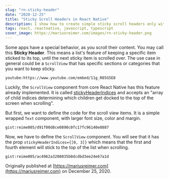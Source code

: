 ```yaml
---
slug: "rn-sticky-header"
date: "2020-12-25"
title: "Sticky Scroll Headers in React Native"
description: I show how to create simple sticky scroll headers only with React Native core components.
tags: react, reactnative, javascript, typescript
cover_image: https://mariusreimer.com/images/rn-sticky-header.png
---
```


Some apps have a special behavior, as you scroll their content. You may call this **Sticky Header**. This means a list's feature of keeping a specific item sticked to its top, until the next sticky item is scrolled over. The use case in general could be a `ScrollView` that has specific sections or categories that you want to keep sticky.

`youtube:https://www.youtube.com/embed/11g_R85G5E8`

Luckily, the `ScrollView` component from core React Native has this feature already implemented. It is called [stickyHeaderIndices](https://reactnative.dev/docs/scrollview#stickyheaderindices) and accepts an "array of child indices determining which children get docked to the top of the screen when scrolling".

But first, we want to define the code for the scroll view items. It is a simple wrapped `Text` component, with larger font size, color and margin.

`gist:reime005/d91f00d8ce0890c0fc17fc96140e0887`

Now, we have to define the `ScrollView` component. You will see that it has the prop `stickyHeaderIndices={[0, 3]}` which means that the first and fourth element will stick to the top of the list when scrolling.

`gist:reime005/ac4962a3208035b0dcdbd3ee24e67a1d`

Originally published at [https://mariusreimer.com](https://mariusreimer.com) on December 25, 2020.

